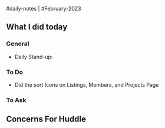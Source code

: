 #daily-notes | #February-2023

## What I did today


### General

- Daily Stand-up: 

### To Do

- Did the sort Icons on Listings, Members, and Projects Page

### To Ask


## Concerns For Huddle

